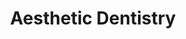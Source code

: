 ---
templateKey: specialties-page
language: en
title: Aesthetic Dentistry
redirects: /especialidades/estetica-dental/
published: true
# Hero Section
hero:
  display: true
  type: default
  image: /img/hero-aesthetic-dentistry.jpg
  parallax: false
  title: >
    <span class="bebas" style="font-family:Bebas Neue Bold;color:white;font-weight:lighter">Aesthetic Dentistry</span>
  indicator: false
  halfSize: true

# Heading Section
specialtiesHeading:
  display: true
  img: /img/icon-aestetic-dentistry.jpg
  content: Biomimetics is the art of creating dental restorations that are in harmony with nature, through knowledge, mastery and expert manipulation of the different ceramic and adhesive systems available.
# Aside section
paragraphSection:
  body: >
    <p>In today's society, where the image is so important, a pleasant appearance often means the difference between success and failure; personal and professional. So that <b>a healthy and beautiful smile is not a luxury or a whim but almost a necessity. The range of treatments at our disposal to correct dental imperfections is increasingly wide and affordable</b>, and the results are becoming faster, safer and more accurate. Among them we have TEETH WHITENING systems based on hydrogen or carbamide peroxides photoactivatables with high intensity halogen lamps <em>(ZOOM system)</em> that provide us with remarkable and immediate benefits.</p>
    <p>In addition, <b>in the Specialty it is already routine to work with digital photographs for the study and computerized planning of the odontoesthetic treatment plan</b>. This phenomenon has been called SMILE DESIGN and gives us the possibility of applying a more scientific and less subjective criterion when restoring decayed, fractured, pigmented, rotated, separated or malformed teeth. <b>On the other hand, the new adhesive materials based on nanotechnology allow us for its great versatility to modify the shape, color and size of the teeth at pleasure. In very few appointments the result is obvious and the transformation looks spectacular</b>. For the most complex cases we have the so-called PORCELAIN VENEERS that are thin sheets of ceramic material that adhere firmly to the dental structures and that are indicated for the correction of aesthetic defects of greater extent and severity.</p>
    <p>Nowadays Aesthetic Dentistry has no limits, except for the creativity, skill and preparation of the professional staff.</p>
  image: /img/aside-aesthetic-dentistry.jpg

# Quote Section
quote:
  title: ''
  body: >
    The genuine smile, also called Duchenne's smile, is one that arises spontaneously, sincerely and naturally in the face. It is undoubtedly an expressive sign of well-being that fosters sociability and promotes communication between people.
  author: Dr. Filomena Montemurro Tafuri
  footer:
    position: Prosthodontist
    clinic: DENTAL VIP, Especialidades Odontológicas s.c.

# Parallax Section
plainParallax:
  image: /img/parallax-aesthetic-dentistry.jpg

# Faq Section
faq:
  title:  Frequently Asked Questions
  blocks:
    - questions:

      - question: Why is the use of clinical photography in aesthetic dentistry important? 
        answer: >
          <p>An intraoral photograph provides instant visualization of the teeth in real time. With it we can see details difficult to appreciate with the naked eye and also allows the patient to opinion and actively participate in the development of your treatment plan. Another advantage of serial photography is the storage of images for future comparisons before and after treatment.</p>
      - question: What is a smile design? 
        answer: >
          <p>It consists of making a detailed digital study of the dental, gingival and facial characteristics of a person when smiling to identify what changes or modifications would be favorable, from the aesthetic point of view, to harmonize and beautify the appearance of his smile. The clinical execution of the design could be very conservative, from simple recontoring and teeth whitening, to more invasive interventions such as orthodontics, gum surgery, veneers making, total-ceramic crowns, and even; maxillofacial surgery. It all depends on the case and the patient's expectations.</p>
      - question: When can and should make a smile design? 
        answer: >
          <p>When the patient is of legal age, he wishes to improve his physical appearance and not escape his aesthetic perception of reality. It is really scary to see people with teeth that simulate “piano keys”, exaggeratedly long, white and monochromatic, without harmony with their own parameters and features and elaborate without taking into consideration that each human being is an exclusive and individual entity. Smile design is an invaluable tool in the field of cosmetic dentistry, as long as it is used with ethics, wisdom and true aesthetic criteria.</p>
      - question: What parameters are used to choose the shape of the new teeth? 
        answer: >
          <p>Race, sex, age, personality, size and shape of the face, biotype and gingival state, smile line, type of occlusion or bite, and of course, the patient's preferences and tastes. It is also very important to always work under the precept of the golden or divine proportion, try as much as possible that the new restorations keep in tune with one of the most used parameters in plastic surgery and aesthetic medicine, which suggests that a proportional ratio of 1 / 1,618 between the size of nearby and well-defined elements, it will guarantee success in the expression and projection of harmony, beauty and naturalness.</p>
      - question: When is tooth whitening indicated? 
        answer: >
          <p>Like any aesthetic treatment, the indication of whether or not to perform a teeth whitening is determined by the patient's own perception and needs. This procedure allows us to remove stains and dental pigmentations of extrinsic origin and clarify the color tone of the entire denture.</p>
      - question: When is it contraindicated? 
        answer: >
          <p>When the patient has cavities, active periodontal diseases or extreme dental sensitivity. In addition, in cases of intrinsic or excessively dark spots such as those caused by tetracyclines, internal pulp hemorrhages, alterations in the histological formation of enamel and dentin, and those caused as a result of corrosion of old metal restorations. In these cases, the realization of veneers or ceramic crowns would be indicated to achieve the desired color change.</p>
      - question: Why should a Dentist do it? 
        answer: >
          <p>Home bleaching that is sold in stores and pharmacies has a much lower concentration than those used in consultation. This phenomenon is due to the fact that the dental trays for application are universal and not custom-made, a condition that prevents the contact of the bleaching peroxide with the gums and mucous membranes of the patient. If these products had a professional concentration, they would cause great damage and caustic lesions to periodontal tissues.</p>
      - question: How bleaches carbamide peroxide? 
        answer: >
          <p>Upon contact with saliva, it decomposes into hydrogen peroxide and urea. Due to its low molecular weight, hydrogen peroxide easily penetrates enamel prisms and dentinary tubules, inside which it is metabolized by certain enzymes such as catalase, peroxidase and hydroperoxidase, releasing oxygen molecules as the final product that soften and eliminate pigments and interplasmic wastes. The high intensity blue light acts as a catalyst providing energy to the bleaching solution to accelerate its diffusion and oxidation within the dental structure.</p>
      - question: How much can teeth whiten and how long do the results obtained last? 
        answer: >
          <p>The color of the teeth is genetically determined and evaluated with a standardized 15-tone color guide. Thanks to a bleaching with carbamide peroxide we can clarify between 1 and 10 shades, which means that a very yellowish or grayish smile can return to show off its original white. The results usually last between 2 and 7 years, everything depends on the dietary, hygienic and social habits of the patient. In smokers, regular consumers of dark drinks <em>(cola, coffee and tea)</em> and diets high in citrus fruits <em>(kiwi or pineapple)</em>, the duration of the result can be considerably compromised.</p>
      - question: Is teeth whitening a painful procedure?
        answer: >
          <p>At all, it is a conservative treatment that does not even require dental anesthesia, however, in many cases it can generate a temporary increase in dental sensitivity. This hypersensitivity is considered normal and is controlled with the use of special dentifrices and fluoride-based desensitizing gels.</p>
    - questions:

      - question: What is the dental reshaping or cosmetic contouring? 
        answer: >
          <p>Over the years, the teeth wear out and suffer microfractures that alter their natural shape and age the appearance of the denture. With only make small and accurate modifications of the edges and dental angles it is possible to immediately recover the lost morphology and the original appearance of the smile. It is a painless, fast, safe and very economical procedure.</p>
      - question: What are the most innovative restorative materials in dental aesthetics? 
        answer: >
          <p>In the last decade the development of dental biomaterials has been amazing. Today we have composites or dental resins composed of nanometric filling material that provide excellent physical and aesthetic properties, and with which it is possible to achieve anterior and posterior direct adhesive restorations <em>(made by the Dentist)</em>, perfectly smooth and polished; of brightness, color and texture similar to tooth enamel. They are indicated for the treatment of caries, fractures and aesthetic defects of little extension. For the manufacture of veneers, crowns and inlays in the laboratory, the great novelty is the use of ceramics <em>(popularly called porcelains)</em> based on Zirconium Oxide <em>(ZrO2)</em> and Lithium Disilicate <em>(LS2)</em>, with very high resistance to bending and fracture that makes it possible to completely dispense with the use of base metal alloys, and consequently, drastically improve the transparency, fluorescence and opalescence properties of the restored teeth. Among the most used state-of-the-art ceramics are: DC-Zircón® <em>(DCS)</em>, Cercon® <em>(Dentsply)</em>, In-Ceram® YZ <em>(Vita)</em>, Procera® Zirconia <em>(Nobel Biocare)</em>, Lava® <em>(3M Espe)</em> and IPS e .max® <em>(Ivoclar)</em>; among others.</p>
      - question: What are inlays and onlays? 
        answer: >
          <p>They are a type of indirect restorations <em>(manufactured in the laboratory)</em> that are used to aesthetically reconstruct endodontically treated or heavily destroyed posterior teeth. Represents an excellent alternative to the typical dental crown and according to its extension they are classified as inlays, onlays and overlays. They are usually made with feldspathic or zirconia-based porcelains providing an extraordinary aesthetic appearance.</p>
      - question: What is a veneer? 
        answer: >
          <p>Dental veneers are direct restorations made of composite, or fine porcelain sheets that adhere exclusively to the anterior surface or vestibular face of the teeth to improve their shape and appearance. Dental veneers are used to correct fractured, stained, misaligned, worn, separated or malformed teeth.</p>
      - question: How do inlays, veneers and crowns differ?
        answer: >
          <p>Inlays and veneers are partial coating restorations, that is, they only replace a part or portion of the tooth, while crowns restore or replace the entire visible part thereof. Veneers are indicated on the anterior teeth, the inlays and onlays on the posterior teeth and the crowns on any tooth of the oral cavity.</p>

      - question: What is better then for a front tooth, a veneer or a crown? 
        answer: >
          <p>It all depends on the clinical conditions and requirements of the case. Before making a decision, the aesthetic dentist must evaluate factors such as the degree of structural integrity of the organ, appearance of the neighboring teeth, properties and characteristics of the enamel, pulp vitality, periodontal state, oral hygiene index and social and functional habits of the patient; among others. In the end, each type of restoration has its specific indications and only a successful professional criterion, depending on the case, will give us the answer.</p>
      - question: How do these restorations stick to teeth?
        answer: >
          <p>Cementing is one of the most important steps because the long-term duration of restorations in mouth depends largely on it. It is essential that the clinician know and master the different adhesive systems for each ceramic material and each type of restoration. The cemented adhesive technique promotes the formation of strong chemical and mechanical bonds between tooth and restoration.</p>
      - question: Are all veneers of porcelain?
        answer: >
          <p>No. They can also be made of composite resins by direct technique, in a single session and without the intervention of the dental laboratory, however, they are much less aesthetic, less resistant and have a shorter shelf life than ceramic ones. The latters can remain up to 20 years in the mouth.</p>
      - question: If by smiling I show a large amount of gum, what can be done? 
        answer: >
          <p>It depends on the case and its etiology. If the cause of the gingival smile is the over-eruption of the upper incisors, orthodontics is the treatment of choice, to level the arch, intrude the teeth and achieve the apical migration of its marginal gum. If the problem is generated by an altered passive eruption, by a true excess of gum over the clinical crowns of the teeth, gingivectomy or surgical removal of the abnormal tissue will be the solution. However, if the condition is due to an alteration of the facial development, an excessive vertical growth of the upper jaw <em>(VME)</em>, only the surgical impact of the same through an intervention of maxillofacial orthognathic surgery <em>(Le Fort I osteotomy)</em> will solve the problem.</p>
      - question: What is a periodontal plastic surgery or gingivoplasty? 
        answer: >
          <p>Every smile is made up of 3 basic elements: teeth, lips and gums. Gingivoplasty is a procedure that allows correcting the shape, size and thickness of the gums, so that they look thin, delineated and in perfect harmony with the teeth. Similarly, it is also possible to almost completely modify the appearance, size and thickness of the lips through a small cosmetic surgery called Cheiloplasty, usually performed by Doctors Specializing in Orofacial Plastic Surgery.</p>
# Clinic Cases
clinicCases:
  title: Aesthetic Dentistry - Clinic Cases
  items:
    - image: /img/clinic-cases-aesthetic-dentistry-en-01-thumb.jpg
      title: > 
        <h6>FRACTURE AND DENTAL MALPOSITION CORRECTION</h6>
    - image: /img/clinic-cases-aesthetic-dentistry-en-02-thumb.jpg
      title: >
        <h6>MAXILLARY LATERAL INCISORS RECONSTRUCTION</h6>
    - image: /img/clinic-cases-aesthetic-dentistry-en-03-thumb.jpg
      title: >
        <h6>LITHIUM DISILICATE RESTORATIONS</h6>
    - image: /img/clinic-cases-aesthetic-dentistry-en-04-thumb.jpg
      title: >
        <h6>TOTAL AESTHETIC REHABILITATION</h6>
    - image: /img/clinic-cases-aesthetic-dentistry-en-05-thumb.jpg
      title: >
        <h6>PERIODONTAL PLASTIC SURGERY AND LAMINATE VENEERS</h6>
    - image: /img/clinic-cases-aesthetic-dentistry-en-06-thumb.jpg
      title: >
        <h6>IPS E.MAX® PORCELAIN VENEERS</h6>
    - image: /img/clinic-cases-aesthetic-dentistry-en-07-thumb.jpg
      title: >
        <h6>CLOSING OF SPACES WITH COMPOSITE RESINS</h6>
    - image: /img/clinic-cases-aesthetic-dentistry-en-08-thumb.jpg
      title: >
        <h6>WHITENING AND CERAMIC VENEERS</h6>
    - image: /img/clinic-cases-aesthetic-dentistry-en-09-thumb.jpg
      title: >
        <h6>100% METAL FREE CERAMIC STRUCTURES</h6>
    - image: /img/clinic-cases-aesthetic-dentistry-en-10-thumb.jpg
      title: >
        <h6>SMILE DESIGN </h6>
    - image: /img/clinic-cases-aesthetic-dentistry-en-11-thumb.jpg 
      title: >
        <h6>LED WHITENING AND COMPOSITE VENEER</h6>
    - image: /img/clinic-cases-aesthetic-dentistry-en-12-thumb.jpg
      title: >
        <h6>SILVER AMALGAM REPLACEMENT </h6>
    - image: /img/clinic-cases-aesthetic-dentistry-en-13-thumb.jpg
      title: >
        <h6>BEFORE AND AFTER</h6>
    - image: /img/clinic-cases-aesthetic-dentistry-en-14-thumb.jpg
      title: >
        <h6>BEFORE AND AFTER</h6>
    - image: /img/clinic-cases-aesthetic-dentistry-en-15-thumb.jpg
      title: >
        <h6>BEFORE AND AFTER</h6>
    - image: /img/clinic-cases-aesthetic-dentistry-en-16-thumb.jpg
      title: >
        <h6>BEFORE AND AFTER</h6>
    - image: /img/clinic-cases-aesthetic-dentistry-en-17-thumb.jpg
      title: >
        <h6>BEFORE AND AFTER</h6>
    - image: /img/clinic-cases-aesthetic-dentistry-en-18-thumb.jpg
      title: >
        <h6>BEFORE AND AFTER</h6>
    - image: /img/clinic-cases-aesthetic-dentistry-en-19-thumb.jpg
      title: >
        <h6>BEFORE AND AFTER</h6>
    - image: /img/clinic-cases-aesthetic-dentistry-en-20-thumb.jpg
      title: >
        <h6>BEFORE AND AFTER</h6>
    - image: /img/clinic-cases-aesthetic-dentistry-en-21-thumb.jpg
      title: >
        <h6>BEFORE AND AFTER</h6>
  lightbox:
    placeholder: ROTATE THE DEVICE TO ENLARGE THE IMAGES
    type: ''
    images: 
      - image: /img/clinic-cases-aesthetic-dentistry-en-01.jpg
      - image: /img/clinic-cases-aesthetic-dentistry-en-02.jpg
      - image: /img/clinic-cases-aesthetic-dentistry-en-03.jpg
      - image: /img/clinic-cases-aesthetic-dentistry-en-04.jpg
      - image: /img/clinic-cases-aesthetic-dentistry-en-05.jpg
      - image: /img/clinic-cases-aesthetic-dentistry-en-06.jpg
      - image: /img/clinic-cases-aesthetic-dentistry-en-07.jpg
      - image: /img/clinic-cases-aesthetic-dentistry-en-08.jpg
      - image: /img/clinic-cases-aesthetic-dentistry-en-09.jpg
      - image: /img/clinic-cases-aesthetic-dentistry-en-10.jpg
      - image: /img/clinic-cases-aesthetic-dentistry-en-11.jpg
      - image: /img/clinic-cases-aesthetic-dentistry-en-12.jpg
      - image: /img/clinic-cases-aesthetic-dentistry-en-13.jpg
      - image: /img/clinic-cases-aesthetic-dentistry-en-14.jpg
      - image: /img/clinic-cases-aesthetic-dentistry-en-15.jpg
      - image: /img/clinic-cases-aesthetic-dentistry-en-16.jpg
      - image: /img/clinic-cases-aesthetic-dentistry-en-17.jpg
      - image: /img/clinic-cases-aesthetic-dentistry-en-18.jpg
      - image: /img/clinic-cases-aesthetic-dentistry-en-19.jpg
      - image: /img/clinic-cases-aesthetic-dentistry-en-20.jpg
      - image: /img/clinic-cases-aesthetic-dentistry-en-21.jpg

# Responsive Aside Paragraphs
asides:
  display: false
  sections:
    - align: right
      title: >
        <h3>''</h3>
      content: >
        <p>''</p>
      image: /img/professionals-dr-castor-jose-garaban-povea.png
      footer:
        display: true
        image:
          src: /img/professionals-dr-castor-jose-garaban-povea-studies.jpg
          display: true
        button:
          text: ''
          to: ''
          display: false
  
# Testimonial Section
lightQuote:
  color: '#ededed '
  display: true
  img:
    ld: /img/quotes-aesthetic-dentistry-landscape-en.jpg
    pt: /img/quotes-aesthetic-dentistry-portrait-en.jpg
  content: I AM WONDERFUL WITH MY NEW SMILE, THE CHANGE WAS DRASTIC AND SPECTACULAR. MY TEETH WAS VERY ROUND, SMALL, YELLOW AND SOMETHING SEPARATED. NOW THEY ARE BEAUTIFUL LIKE THOSE OF CELEBRITIES. NO DOUBT A TREATMENT THAT EXCEEDED ALL MY EXPECTATIONS. "

# Contact Form
form:
  title: Consult Us Right Now!
  img: /img/parallax-form-specialties.png

# Procedures Section
procedures:
  display: true
  title: Give your Health the Value It Deserves!
  procedures:
    - title: Facilities
      to: /en/the-clinic/facilities/
      img: /img/procedures-facilities.jpg
    - title: Technology
      to: /en/the-clinic/technology/
      img: /img/procedures-technology.jpg
    - title: Professional Staff
      to:  /en/professional-staff/
      img: /img/procedures-professionals.png
---
